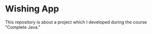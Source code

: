 # Wishing App
This repository is about a project which I developed during the course "Complete Java."
